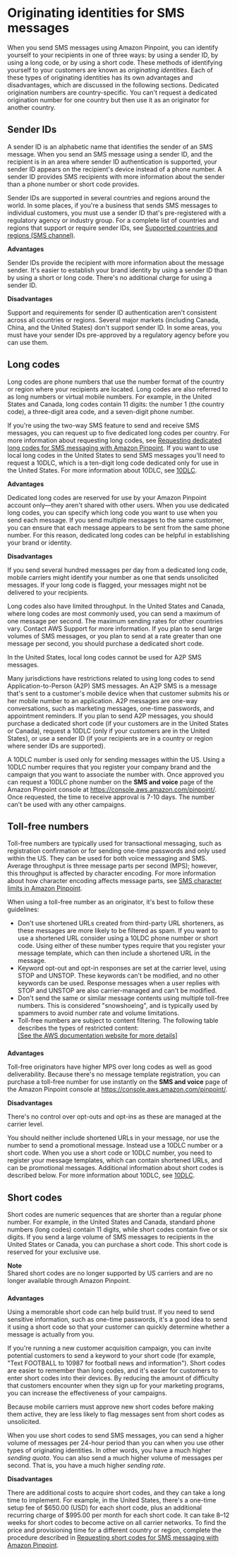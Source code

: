 # Originating identities for SMS messages<a name="channels-sms-originating-identities"></a>

When you send SMS messages using Amazon Pinpoint, you can identify yourself to your recipients in one of three ways: by using a sender ID, by using a long code, or by using a short code\. These methods of identifying yourself to your customers are known as *originating identities*\. Each of these types of originating identities has its own advantages and disadvantages, which are discussed in the following sections\. Dedicated origination numbers are country\-specific\. You can't request a dedicated origination number for one country but then use it as an originator for another country\.

## Sender IDs<a name="channels-sms-originating-identities-sender-ids"></a>

A sender ID is an alphabetic name that identifies the sender of an SMS message\. When you send an SMS message using a sender ID, and the recipient is in an area where sender ID authentication is supported, your sender ID appears on the recipient's device instead of a phone number\. A sender ID provides SMS recipients with more information about the sender than a phone number or short code provides\.

Sender IDs are supported in several countries and regions around the world\. In some places, if you're a business that sends SMS messages to individual customers, you must use a sender ID that's pre\-registered with a regulatory agency or industry group\. For a complete list of countries and regions that support or require sender IDs, see [Supported countries and regions \(SMS channel\)](channels-sms-countries.md)\.

**Advantages**

Sender IDs provide the recipient with more information about the message sender\. It's easier to establish your brand identity by using a sender ID than by using a short or long code\. There's no additional charge for using a sender ID\. 

**Disadvantages**

Support and requirements for sender ID authentication aren't consistent across all countries or regions\. Several major markets \(including Canada, China, and the United States\) don't support sender ID\. In some areas, you must have your sender IDs pre\-approved by a regulatory agency before you can use them\.

## Long codes<a name="channels-sms-originating-identities-long-codes"></a>

Long codes are phone numbers that use the number format of the country or region where your recipients are located\. Long codes are also referred to as long numbers or virtual mobile numbers\. For example, in the United States and Canada, long codes contain 11 digits: the number 1 \(the country code\), a three\-digit area code, and a seven\-digit phone number\. 

If you're using the two\-way SMS feature to send and receive SMS messages, you can request up to five dedicated long codes per country\. For more information about requesting long codes, see [Requesting dedicated long codes for SMS messaging with Amazon Pinpoint](channels-sms-awssupport-long-code.md)\. If you want to use local long codes in the United States to send SMS messages you'll need to request a 10DLC, which is a ten\-digit long code dedicated only for use in the United States\. For more information about 10DLC, see [10DLC](settings-sms-10dlc.md)\. 

**Advantages**

Dedicated long codes are reserved for use by your Amazon Pinpoint account only—they aren't shared with other users\. When you use dedicated long codes, you can specify which long code you want to use when you send each message\. If you send multiple messages to the same customer, you can ensure that each message appears to be sent from the same phone number\. For this reason, dedicated long codes can be helpful in establishing your brand or identity\.

**Disadvantages**

If you send several hundred messages per day from a dedicated long code, mobile carriers might identify your number as one that sends unsolicited messages\. If your long code is flagged, your messages might not be delivered to your recipients\.

Long codes also have limited throughput\. In the United States and Canada, where long codes are most commonly used, you can send a maximum of one message per second\. The maximum sending rates for other countries vary\. Contact AWS Support for more information\. If you plan to send large volumes of SMS messages, or you plan to send at a rate greater than one message per second, you should purchase a dedicated short code\.

 In the United States, local long codes cannot be used for A2P SMS messages\.

Many jurisdictions have restrictions related to using long codes to send Application\-to\-Person \(A2P\) SMS messages\. An A2P SMS is a message that's sent to a customer's mobile device when that customer submits his or her mobile number to an application\. A2P messages are one\-way conversations, such as marketing messages, one\-time passwords, and appointment reminders\. If you plan to send A2P messages, you should purchase a dedicated short code \(if your customers are in the United States or Canada\), request a 10DLC \(only if your customers are in the United States\), or use a sender ID \(if your recipients are in a country or region where sender IDs are supported\)\. 

A 10DLC number is used only for sending messages within the US\. Using a 10DLC number requires that you register your company brand and the campaign that you want to associate the number with\. Once approved you can request a 10DLC phone number on the **SMS and voice** page of the Amazon Pinpoint console at [https://console\.aws\.amazon\.com/pinpoint/](https://console.aws.amazon.com/pinpoint/)\. Once requested, the time to receive approval is 7\-10 days\. The number can't be used with any other campaigns\. 

## Toll\-free numbers<a name="channels-sms-originating-tollfree"></a>

Toll\-free numbers are typically used for transactional messaging, such as registration confirmation or for sending one\-time passwords and only used within the US\. They can be used for both voice messaging and SMS\. Average throughput is three message parts per second \(MPS\); however, this throughput is affected by character encoding\. For more information about how character encoding affects message parts, see [SMS character limits in Amazon Pinpoint](channels-sms-limitations-characters.md)\. 

When using a toll\-free number as an originator, it's best to follow these guidelines:
+ Don't use shortened URLs created from third\-party URL shorteners, as these messages are more likely to be filtered as spam\. If you want to use a shortened URL consider using a 10LDC phone number or short code\. Using either of these number types require that you register your message template, which can then include a shortened URL in the message\.
+ Keyword opt\-out and opt\-in responses are set at the carrier level, using STOP and UNSTOP\. These keywords can't be modified, and no other keywords can be used\. Response messages when a user replies with STOP and UNSTOP are also carrier\-managed and can't be modified\.
+ Don't send the same or similar message contents using multiple toll\-free numbers\. This is considered "snowshoeing", and is typically used by spammers to avoid number rate and volume limitations\.
+ Toll\-free numbers are subject to content filtering\. The following table describes the types of restricted content:    
[\[See the AWS documentation website for more details\]](http://docs.aws.amazon.com/pinpoint/latest/userguide/channels-sms-originating-identities.html)

### <a name="channels-sms-originating-identities-dedicated-short-codes"></a>

**Advantages**

Toll\-free originators have higher MPS over long codes as well as good deliverability\. Because there's no message template registration, you can purchase a toll\-free number for use instantly on the **SMS and voice** page of the Amazon Pinpoint console at [https://console\.aws\.amazon\.com/pinpoint/](https://console.aws.amazon.com/pinpoint/)\.

**Disadvantages**

There's no control over opt\-outs and opt\-ins as these are managed at the carrier level\. 

You should neither include shortened URLs in your message, nor use the number to send a promotional message\. Instead use a 10DLC number or a short code\. When you use a short code or 10DLC number, you need to register your message templates, which can contain shortened URLs, and can be promotional messages\. Additional information about short codes is described below\. For more information about 10DLC, see [10DLC](settings-sms-10dlc.md)\.

## Short codes<a name="channels-sms-originating-identities-short-codes"></a>

Short codes are numeric sequences that are shorter than a regular phone number\. For example, in the United States and Canada, standard phone numbers \(long codes\) contain 11 digits, while short codes contain five or six digits\. If you send a large volume of SMS messages to recipients in the United States or Canada, you can purchase a short code\. This short code is reserved for your exclusive use\.

**Note**  
Shared short codes are no longer supported by US carriers and are no longer available through Amazon Pinpoint\.

### <a name="channels-sms-originating-identities-dedicated-short-codes"></a>

**Advantages**

Using a memorable short code can help build trust\. If you need to send sensitive information, such as one\-time passwords, it's a good idea to send it using a short code so that your customer can quickly determine whether a message is actually from you\.

If you're running a new customer acquisition campaign, you can invite potential customers to send a keyword to your short code \(for example, "Text FOOTBALL to 10987 for football news and information"\)\. Short codes are easier to remember than long codes, and it's easier for customers to enter short codes into their devices\. By reducing the amount of difficulty that customers encounter when they sign up for your marketing programs, you can increase the effectiveness of your campaigns\.

Because mobile carriers must approve new short codes before making them active, they are less likely to flag messages sent from short codes as unsolicited\.

When you use short codes to send SMS messages, you can send a higher volume of messages per 24\-hour period than you can when you use other types of originating identities\. In other words, you have a much higher *sending quota*\. You can also send a much higher volume of messages per second\. That is, you have a much higher *sending rate*\.

**Disadvantages**

There are additional costs to acquire short codes, and they can take a long time to implement\. For example, in the United States, there's a one\-time setup fee of $650\.00 \(USD\) for each short code, plus an additional recurring charge of $995\.00 per month for each short code\. It can take 8–12 weeks for short codes to become active on all carrier networks\. To find the price and provisioning time for a different country or region, complete the procedure described in [Requesting short codes for SMS messaging with Amazon Pinpoint](channels-sms-awssupport-short-code.md)\.